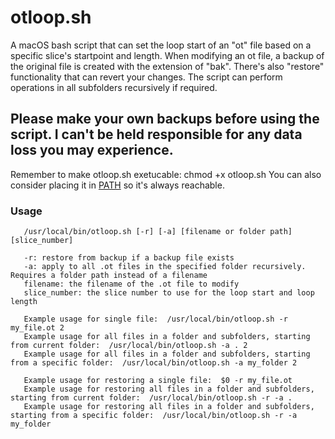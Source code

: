 # otloop.sh
A macOS bash script that can set the loop start of an "ot" file based on a specific slice's startpoint and length. When modifying an ot file, a backup of the original file is created with the extension of "bak". There's also "restore" functionality that can revert your changes. The script can perform operations in all subfolders recursively if required.

## Please make your own backups before using the script. I can't be held responsible for any data loss you may experience.

Remember to make otloop.sh exetucable: chmod +x otloop.sh
You can also consider placing it in [PATH](https://en.wikipedia.org/wiki/PATH_(variable)) so it's always reachable.


### Usage
       /usr/local/bin/otloop.sh [-r] [-a] [filename or folder path] [slice_number]
       
       -r: restore from backup if a backup file exists
       -a: apply to all .ot files in the specified folder recursively. Requires a folder path instead of a filename       
       filename: the filename of the .ot file to modify
       slice_number: the slice number to use for the loop start and loop length
       
       Example usage for single file:  /usr/local/bin/otloop.sh -r my_file.ot 2
       Example usage for all files in a folder and subfolders, starting from current folder:  /usr/local/bin/otloop.sh -a . 2
       Example usage for all files in a folder and subfolders, starting from a specific folder:  /usr/local/bin/otloop.sh -a my_folder 2
       
       Example usage for restoring a single file:  $0 -r my_file.ot
       Example usage for restoring all files in a folder and subfolders, starting from current folder:  /usr/local/bin/otloop.sh -r -a .
       Example usage for restoring all files in a folder and subfolders, starting from a specific folder:  /usr/local/bin/otloop.sh -r -a my_folder


